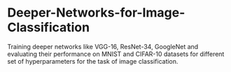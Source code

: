 # Deeper-Networks-for-Image-Classification
Training deeper networks like VGG-16, ResNet-34, GoogleNet and evaluating their performance on MNIST and CIFAR-10 datasets for different set of hyperparameters for the task of image classification.
